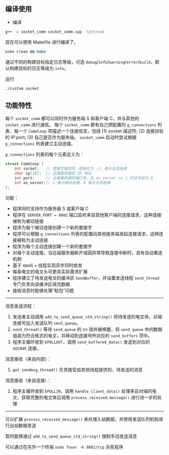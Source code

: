 ## 编译使用

- 编译
```bash
g++ -o socket_comm socket_comm.cpp -lpthread
```

现在可以使用 Makefile 进行编译了。

```bash
make clean && make
```

通过不同的构建目标指定日志等级，可选 `debug`/`info`/`warning`/`error`/`build`，默认构建目标的日志等级为 `info`。

运行

```bash
./custom_socket
```

## 功能特性

每个 `socket_comm` 都可以同时作为服务端 S 和客户端 C，并与其他的 `socket_comm` 进行通信。
每个 `socket_comm` 都有自己预配置的 `g_connections` 列表，每一个 `Commloop` 项描述一个连接信息，包括 (1) socket 描述符; (2) 连接目标的 IP:port; (3) 自己是否作为服务端。
`socket_comm` 启动时尝试根据 `g_connections` 列表建立主动连接。

`g_connections` 列表的每个元素定义为：

```cpp
struct Commloop {
    int socket;   // 套接字描述符，初始化为 -1，表示无效连接
    char ip[20];  // 远端服务器的 IP 地址
    int port;     // 远端服务器的端口号，当 as_server == 1 时该字段为 0
    int as_server;// 1 表示被动连接，0 表示主动连接
};
```

功能：

- 程序同时支持作为服务器 S 或客户端 C
- 程序在 `SERVER_PORT = 8002` 端口监听来自其他客户端的连接请求，这种连接被称为被动链接
- 程序为每个被动连接创建一个新的套接字
- 程序可以根据 `g_connections` 列表的配置向其他服务端发起连接请求，这种连接被称为主动连接
- 程序为每个主动连接创建一个新的套接字
- 对每个主动连接，当远端服务器断开或因异常导致连接中断时，具有自动重连机制
- 基于 epoll + 线程实现异步同时收发
- 每条电文的电文头可更具实际需求扩展
- 程序建立了待发送电文的缓冲区 `SendBuffer`，并设置发送线程 `send_thread` 专门负责向该缓冲区填充数据
- 接收消息时能够处理“粘包”问题

---

消息发送流程：

1. 发送者主动调用 `add_to_send_queue_std_string()` 将待发送的电文体、对端连接号加入发送队列 `send_queue`。
2. `send_thread()` 等待 `send_queue` 的 cv 锁并被唤醒，将 `send_queue` 中的数据组装为符合格式的电文，并移动到连接号所对应的 `send_buffers` 项中。
3. 程序主循环收到 `EPOLLOUT`，调用 `send_buffered_data()` 发送到对应的 socket 连接。

消息接收（来自内部）：

1. `get_sendmsg_thread()` 负责接受由其他线程提供的，待发送的消息

消息接收（来自连接）：

1. 程序主循环收到 `EPOLLIN`，调用 `handle_client_data()` 处理来自对端的电文，获取完整的电文体后调用 `process_received_message()` 进行进一步的处理

---

可以扩展 `process_received_message()` 来处理入站数据，并使用发送队列机制进行出站数据发送

暂时能够通过 `add_to_send_queue_std_string()` 强制手动发送消息

可以通过在另外一个终端 `sudo fuser -k 8002/tcp` 杀死程序
